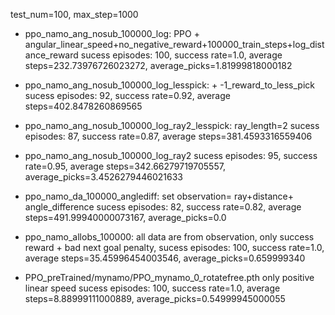 test_num=100, max_step=1000

- ppo_namo_ang_nosub_100000_log: PPO + angular_linear_speed+no_negative_reward+100000_train_steps+log_distance_reward
sucess episodes: 100, success rate=1.0, average steps=232.73976726023272, average_picks=1.81999818000182

- ppo_namo_ang_nosub_100000_log_lesspick: + -1_reward_to_less_pick
sucess episodes: 92, success rate=0.92, average steps=402.8478260869565

- ppo_namo_ang_nosub_100000_log_ray2_lesspick: ray_length=2
sucess episodes: 87, success rate=0.87, average steps=381.4593316559406

- ppo_namo_ang_nosub_100000_log_ray2
sucess episodes: 95, success rate=0.95, average steps=342.66279719705557, average_picks=3.4526279446021633

- ppo_namo_da_100000_anglediff: set observation= ray+distance+ angle_difference
sucess episodes: 82, success rate=0.82, average steps=491.99940000073167, average_picks=0.0

- ppo_namo_allobs_100000: all data are from observation, only success reward + bad next goal penalty, 
sucess episodes: 100, success rate=1.0, average steps=35.45996454003546, average_picks=0.659999340

- PPO_preTrained/mynamo/PPO_mynamo_0_rotatefree.pth  only positive linear speed
sucess episodes: 100, success rate=1.0, average steps=8.88999111000889, average_picks=0.54999945000055